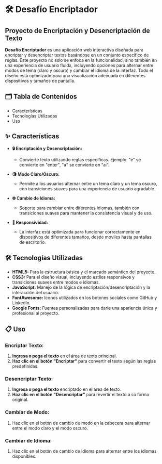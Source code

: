 # 🛠️ Desafío Encriptador

## Proyecto de Encriptación y Desencriptación de Texto

**Desafío Encriptador** es una aplicación web interactiva diseñada para encriptar y desencriptar textos basándose en un conjunto específico de reglas. Este proyecto no solo se enfoca en la funcionalidad, sino también en una experiencia de usuario fluida, incluyendo opciones para alternar entre modos de tema (claro y oscuro) y cambiar el idioma de la interfaz. Todo el diseño está optimizado para una visualización adecuada en diferentes dispositivos y tamaños de pantalla.

## 🗂️ Tabla de Contenidos

- Características
- Tecnologías Utilizadas
- Uso

## ✨ Características

- **🔒 Encriptación y Desencriptación:**
  - Convierte texto utilizando reglas específicas. Ejemplo: "e" se convierte en "enter", "a" se convierte en "ai".

- **🌗 Modo Claro/Oscuro:**
  - Permite a los usuarios alternar entre un tema claro y un tema oscuro, con transiciones suaves para una experiencia de usuario agradable.

- **🌐 Cambio de Idioma:**
  - Soporte para cambiar entre diferentes idiomas, también con transiciones suaves para mantener la consistencia visual y de uso.

- **📱 Responsividad:**
  - La interfaz está optimizada para funcionar correctamente en dispositivos de diferentes tamaños, desde móviles hasta pantallas de escritorio.

## 🛠️ Tecnologías Utilizadas

- **HTML5:** Para la estructura básica y el marcado semántico del proyecto.
- **CSS3:** Para el diseño visual, incluyendo estilos responsivos y transiciones suaves entre modos e idiomas.
- **JavaScript:** Manejo de la lógica de encriptación/desencriptación y la interacción del usuario.
- **FontAwesome:** Iconos utilizados en los botones sociales como GitHub y LinkedIn.
- **Google Fonts:** Fuentes personalizadas para darle una apariencia única y profesional al proyecto.

## 📋 Uso

### Encriptar Texto:

1. **Ingresa o pega el texto** en el área de texto principal.
2. **Haz clic en el botón "Encriptar"** para convertir el texto según las reglas predefinidas.

### Desencriptar Texto:
1. **Ingresa o pega el texto** encriptado en el área de texto.
2. **Haz clic en el botón "Desencriptar"** para revertir el texto a su forma original.

### Cambiar de Modo:
1. Haz clic en el botón de cambio de modo en la cabecera para alternar entre el modo claro y el modo oscuro.

### Cambiar de Idioma:
1. Haz clic en el botón de cambio de idioma para alternar entre los idiomas disponibles.
